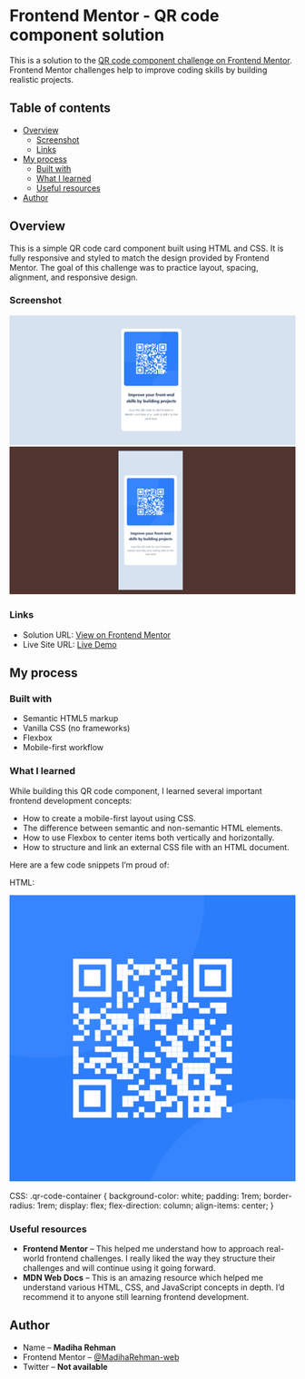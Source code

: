 # Frontend Mentor - QR code component solution

This is a solution to the [QR code component challenge on Frontend Mentor](https://www.frontendmentor.io/challenges/qr-code-component-iux_sIO_H). Frontend Mentor challenges help to improve coding skills by building realistic projects.

## Table of contents

- [Overview](#overview)
  - [Screenshot](#screenshot)
  - [Links](#links)
- [My process](#my-process)
  - [Built with](#built-with)
  - [What I learned](#what-i-learned)
  - [Useful resources](#useful-resources)
- [Author](#author)

## Overview

This is a simple QR code card component built using HTML and CSS. It is fully responsive and styled to match the design provided by Frontend Mentor. The goal of this challenge was to practice layout, spacing, alignment, and responsive design.

### Screenshot

![Desktop View](./screenshot/desktop.jpg)
![Mobile View](./screenshot/mobile.jpg)

### Links

- Solution URL: [View on Frontend Mentor](https://www.frontendmentor.io/solutions/responsive-qr-code-component-using-flex-box-hLeogmfeEY)
- Live Site URL: [Live Demo](https://madiharehman-web.github.io/qr-code-component/)

## My process

### Built with

- Semantic HTML5 markup
- Vanilla CSS (no frameworks)
- Flexbox
- Mobile-first workflow

### What I learned

While building this QR code component, I learned several important frontend development concepts:

- How to create a mobile-first layout using CSS.
- The difference between semantic and non-semantic HTML elements.
- How to use Flexbox to center items both vertically and horizontally.
- How to structure and link an external CSS file with an HTML document.

Here are a few code snippets I’m proud of:

HTML:

<section class="qr-code-container">
  <img src="./images/image-qr-code.png" alt="QR Code" class="qr-code-image" />
</section>

CSS:
.qr-code-container {
background-color: white;
padding: 1rem;
border-radius: 1rem;
display: flex;
flex-direction: column;
align-items: center;
}

### Useful resources

- **Frontend Mentor** – This helped me understand how to approach real-world frontend challenges. I really liked the way they structure their challenges and will continue using it going forward.
- **MDN Web Docs** – This is an amazing resource which helped me understand various HTML, CSS, and JavaScript concepts in depth. I’d recommend it to anyone still learning frontend development.

## Author

- Name – **Madiha Rehman**
- Frontend Mentor – [@MadihaRehman-web](https://www.frontendmentor.io/profile/MadihaRehman-web)
- Twitter – **Not available**
